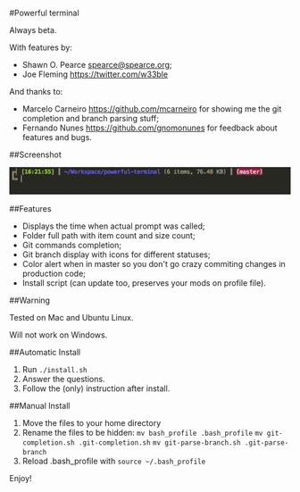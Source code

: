 #Powerful terminal

Always beta.

With features by:

- Shawn O. Pearce <spearce@spearce.org>;
- Joe Fleming <https://twitter.com/w33ble>

And thanks to:

- Marcelo Carneiro <https://github.com/mcarneiro> for showing me the git completion and branch parsing stuff;
- Fernando Nunes <https://github.com/gnomonunes> for feedback about features and bugs.

##Screenshot

![Screenshot](screenshot.png)

##Features

- Displays the time when actual prompt was called;
- Folder full path with item count and size count;
- Git commands completion;
- Git branch display with icons for different statuses;
- Color alert when in master so you don't go crazy commiting changes in production code;
- Install script (can update too, preserves your mods on profile file).

##Warning

Tested on Mac and Ubuntu Linux.

Will not work on Windows.


##Automatic Install

1. Run `./install.sh`
2. Answer the questions.
3. Follow the (only) instruction after install.

##Manual Install

1. Move the files to your home directory
2. Rename the files to be hidden:
`mv bash_profile .bash_profile`
`mv git-completion.sh .git-completion.sh`
`mv git-parse-branch.sh .git-parse-branch`
3. Reload .bash_profile with `source ~/.bash_profile`

Enjoy!